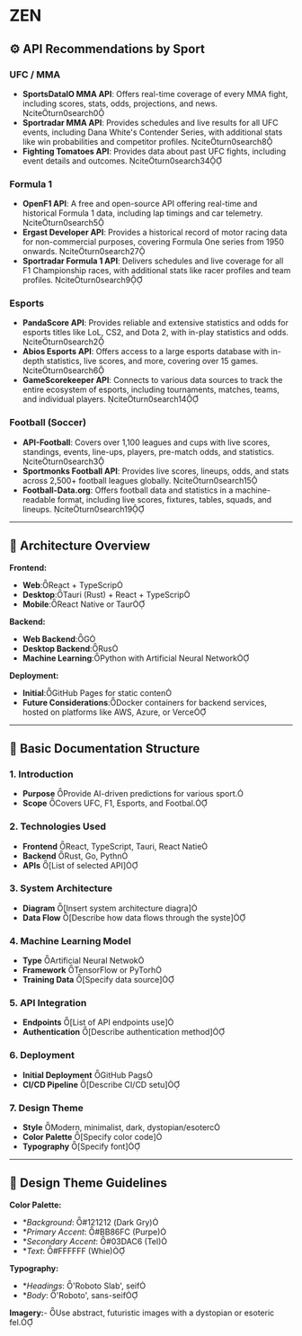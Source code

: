 # ZEN

## ⚙️ API Recommendations by Sport

### **UFC / MMA**

- **SportsDataIO MMA API**: Offers real-time coverage of every MMA fight, including scores, stats, odds, projections, and news. citeturn0search0
- **Sportradar MMA API**: Provides schedules and live results for all UFC events, including Dana White's Contender Series, with additional stats like win probabilities and competitor profiles. citeturn0search8
- **Fighting Tomatoes API**: Provides data about past UFC fights, including event details and outcomes. citeturn0search34

### **Formula 1**

- **OpenF1 API**: A free and open-source API offering real-time and historical Formula 1 data, including lap timings and car telemetry. citeturn0search5
- **Ergast Developer API**: Provides a historical record of motor racing data for non-commercial purposes, covering Formula One series from 1950 onwards. citeturn0search27
- **Sportradar Formula 1 API**: Delivers schedules and live coverage for all F1 Championship races, with additional stats like racer profiles and team profiles. citeturn0search9

### **Esports**

- **PandaScore API**: Provides reliable and extensive statistics and odds for esports titles like LoL, CS2, and Dota 2, with in-play statistics and odds. citeturn0search2
- **Abios Esports API**: Offers access to a large esports database with in-depth statistics, live scores, and more, covering over 15 games. citeturn0search6
- **GameScorekeeper API**: Connects to various data sources to track the entire ecosystem of esports, including tournaments, matches, teams, and individual players. citeturn0search14

### **Football (Soccer)**

- **API-Football**: Covers over 1,100 leagues and cups with live scores, standings, events, line-ups, players, pre-match odds, and statistics. citeturn0search3
- **Sportmonks Football API**: Provides live scores, lineups, odds, and stats across 2,500+ football leagues globally. citeturn0search15
- **Football-Data.org**: Offers football data and statistics in a machine-readable format, including live scores, fixtures, tables, squads, and lineups. citeturn0search19

---

## 🧠 Architecture Overview

**Frontend:**

- **Web**:React + TypeScrip
- **Desktop**:Tauri (Rust) + React + TypeScrip
- **Mobile**:React Native or Taur

**Backend:**

- **Web Backend**:G
- **Desktop Backend**:Rus
- **Machine Learning**:Python with Artificial Neural Network

**Deployment:**

- **Initial**:GitHub Pages for static conten
- **Future Considerations**:Docker containers for backend services, hosted on platforms like AWS, Azure, or Verce

---

## 📄 Basic Documentation Structure

### 1. **Introduction**

- **Purpose** Provide AI-driven predictions for various sport.
- **Scope** Covers UFC, F1, Esports, and Footbal.

### 2. **Technologies Used**

- **Frontend** React, TypeScript, Tauri, React Natie
- **Backend** Rust, Go, Pythn
- **APIs** [List of selected API]

### 3. **System Architecture**

- **Diagram** [Insert system architecture diagra]
- **Data Flow** [Describe how data flows through the syste]

### 4. **Machine Learning Model**

- **Type** Artificial Neural Netwok
- **Framework** TensorFlow or PyTorh
- **Training Data** [Specify data source]

### 5. **API Integration**

- **Endpoints** [List of API endpoints use]
- **Authentication** [Describe authentication method]

### 6. **Deployment**

- **Initial Deployment** GitHub Pags
- **CI/CD Pipeline** [Describe CI/CD setu]

### 7. **Design Theme**

- **Style** Modern, minimalist, dark, dystopian/esoterc
- **Color Palette** [Specify color code]
- **Typography** [Specify font]

---

## 🎨 Design Theme Guidelines

**Color Palette:**

- **Background*: #121212 (Dark Gry)
- **Primary Accent*: #BB86FC (Purpe)
- **Secondary Accent*: #03DAC6 (Tel)
- **Text*: #FFFFFF (Whie)

**Typography:**

- **Headings*: 'Roboto Slab', seif
- **Body*: 'Roboto', sans-seif

**Imagery:**- Use abstract, futuristic images with a dystopian or esoteric fel.
